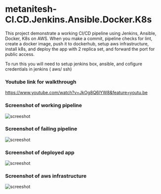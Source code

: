 # metanitesh-CI.CD.Jenkins.Ansible.Docker.K8s
This project demonstrate a working CI/CD pipeline using Jenkins, Ansible, Docker, K8s on AWS. When you make a commit, pipeline checks for lint, create a docker image, push it to dockerhub, setup aws infrastructure, install k8s, and deploy the app with 2 replica set, and forward the port for public access.

To run this you will need to setup jenkins box, ansible, and cofigure credentials in jenkins ( aws/ ssh)

### Youtube link for walkthrough
https://www.youtube.com/watch?v=JkOg8Q6lYW8&feature=youtu.be

### Screenshot of working pipeline
![screeshot](https://github.com/metanitesh/metanitesh-CI.CD.Jenkins.Ansible.Docker.K8s/blob/master/screenshots/passing-pipeline.png "screeshot")

### Screenshot of failing pipeline
![screeshot](https://github.com/metanitesh/metanitesh-CI.CD.Jenkins.Ansible.Docker.K8s/blob/master/screenshots/failing-lint.png "screeshot")

### Screenshot of deployed app
![screeshot](https://github.com/metanitesh/metanitesh-CI.CD.Jenkins.Ansible.Docker.K8s/blob/master/screenshots/blue-green-deployments.png "screeshot")

### Screenshot of aws infrastructure
![screeshot](https://github.com/metanitesh/metanitesh-CI.CD.Jenkins.Ansible.Docker.K8s/blob/master/screenshots/instances.png "screeshot")
